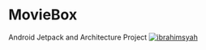 # MovieBox
Android Jetpack and Architecture Project
[![ibrahimsyah](https://circleci.com/gh/ibrahimsyah/moviebox.svg?style=svg)](https://circleci.com/gh/ibrahimsyah/moviebox)
